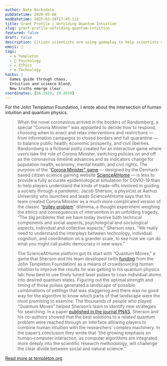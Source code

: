 ```yaml
---
author: Nate Barksdale
pubDatetime: 2020-05-06
modDatetime: 2025-03-18T17:45:11Z
title: Grant Profile | Unfolding Quantum Intuition
slug: grant-profile-unfolding-quantum-intuition
featured: false
draft: false
description: Citizen scientists are using gameplay to help scientists understand more about what makes us uniquely human.
emoji: 🧠
tags:
  - 🌀 Templeton
  - 🧠 Psychology
  - ⚖️ Ethics
  - ⚙️ Technology
haiku: |
  Games guide through chaos,  
  Intuition and science blend,  
  New truths emerge clear.
coordinates: [56.1629, 10.2039]
---
```


For the John Templeton Foundation, I wrote about the intersection of human intuition and quantum physics.

> When the novel coronavirus arrived in the borders of Randomberg, a special “Corona Minister” was appointed to decide how to respond, choosing when to enact and relax interventions and restrictions — from information campaigns to closed borders and full quarantine — to balance public health, economic prosperity, and civil liberties. Randomberg is a fictional polity created for an interactive game where users take the role of Corona Minister, switching policies on and off as the coronavirus timeline advances and as indicators change for population health, economy, mental health, and civil rights. The purpose of the “[Corona Minister” game](https://www.scienceathome.org/games/corona-minister-game/) — designed by the Denmark-based citizen science gaming website [ScienceAtHome](https://www.scienceathome.org) — is less to provide a fully accurate epidemiological simulation for COVID-19 than to help players understand the kinds of trade-offs involved in guiding a society through a pandemic. Jacob Sherson, a physicist at Aarhus University who launched and leads ScienceAtHome says that his team created Corona Minister as a much more complicated version of the classic “[trolley problem](https://en.wikipedia.org/wiki/Trolley_problem)” dilemma, a thought experiment weighing the ethics and consequences of intervention in an unfolding tragedy. “The big problems that we have today involve both technical components and social aspects, psychological and sociological aspects, individual and collective aspects,” Sherson says. “We really need to understand the interplays between technology, individual cognition, and coordination on a grander scale, to see how we can do what you might call public democracy in new ways.”
>
> The ScienceAtHome platform got its start with “Quantum Moves,” a game that Sherson and his team developed (with [funding](https://www.templeton.org/grant/citizen-science-in-the-quantum-world) from the John Templeton Foundation) as a means of crowdsourcing human intuition to improve the results he was getting in his quantum physics lab: how best to use finely tuned laser pulses to coax individual atoms into desired quantum states. Figuring out the optimal strength and timing of those pulses generated a landscape of possible combinations of settings that was staggering and there was no good way for the algorithm to know which parts of that landscape were the most promising to examine. The thousands of people who played “Quantum Moves” helped Sherson’s team to identify new strategies for searching. In a paper [published in the journal PNAS](https://www.pnas.org/content/115/48/E11231#sec-3), Sherson and his co-authors showed that the best solutions to a related quantum problem were reached through an interface allowing players to combine human intuition with the researchers’ complex machinery. In the paper’s conclusion they wrote that “the growing emphasis on human–computer interaction, as computer algorithms are integrated more deeply into the scientific research methodology, will challenge the clear divide between social and natural science.”

[Read more at templeton.org](https://www.templeton.org/grant/unfolding-quantum-intuition)
